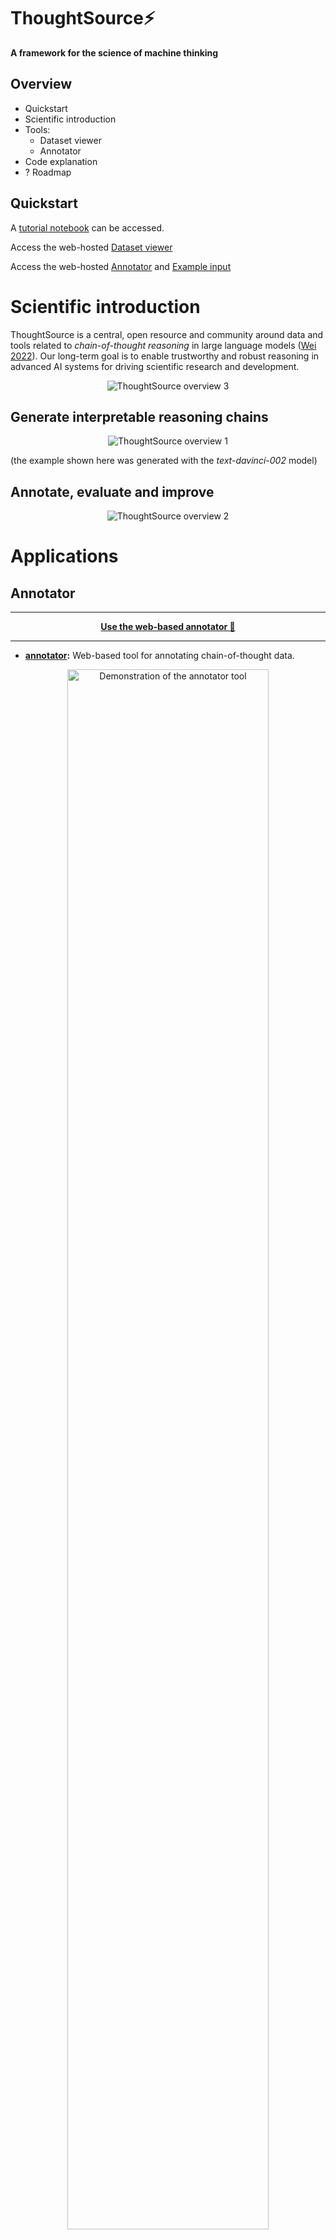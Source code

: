 # ThoughtSource⚡
__A framework for the science of machine thinking__

## Overview
- Quickstart
- Scientific introduction
- Tools:
  - Dataset viewer
  - Annotator
- Code explanation
- ? Roadmap

## Quickstart
A <a href="https://colab.research.google.com/drive/1r-mrk2FFXk10qP9UbNJ-Jn6QeMD8SwTo?usp=sharing" target="_blank">tutorial notebook</a> can be accessed.

Access the web-hosted <a href="http://thought.samwald.info/" target="_blank">Dataset viewer</a>

Access the web-hosted <a href="http://thought.samwald.info:3000/" target="_blank">Annotator</a> and <a href="https://github.com/OpenBioLink/ThoughtSource/blob/tutorial/apps/annotator/example_input.json" target="_blank">Example input</a>

# Scientific introduction

ThoughtSource is a central, open resource and community around data and tools related to _chain-of-thought reasoning_ in large language models ([Wei 2022](https://arxiv.org/abs/2201.11903)). Our long-term goal is to enable trustworthy and robust reasoning in advanced AI systems for driving scientific research and development.

<p align="center">
  <img alt="ThoughtSource overview 3" src="./resources/images/thoughtsource-overview-3.svg">
</p>

## Generate interpretable reasoning chains
<p align="center">
  <img alt="ThoughtSource overview 1" src="./resources/images/thoughtsource-overview-1.svg">
</p>

(the example shown here was generated with the _text-davinci-002_ model)

## Annotate, evaluate and improve
<p align="center">
  <img alt="ThoughtSource overview 2" src="./resources/images/thoughtsource-overview-2.svg">
</p>


# Applications

## Annotator
---
<p align="center">
 <a href="http://thought.samwald.info:3000/"><b>Use the web-based annotator 📝</b></a> 
</p>

---
* __[annotator](./apps/annotator):__ Web-based tool for annotating chain-of-thought data. 

<p align="center">
  <img alt="Demonstration of the annotator tool" src="./resources/images/annotator-demo.webp" width="80%">

  The annotator allows for highlighting similarities between different generated reasoning chains, making it easier to spot strenghts and weaknesses and to select best results.
</p>



## Dataset viewer
 ---
<p align="center">
 Datasets can be <a href="http://thought.samwald.info/"><b>browsed online through the Dataset Viewer 🔎</b></a> 
</p>

---

<p align="center">
  <img alt="Screenshot of the Data Viewer tool" src="/resources/images/dataset-viewer.PNG" width="80%">


* __[dataset-viewer](./apps/dataset-viewer/):__ Streamlit application for browsing ThoughtSource datasets

### Current datasets

__Datasets can be [browsed online through the Dataset Viewer 🔎](http://thought.samwald.info/)__. 
 
 Our [dataloaders](./libs/cot/) allow you to access the following datasets in a standardized chain-of-thought format. The dataloaders create objects in the [Hugging Face 🤗 Datasets format](https://huggingface.co/docs/datasets/index). We (sometimes extensively) post-processed the source datasets in different ways to create more coherent reasoning chains.




### General question answering
* __[commonsense_qa](https://www.tau-nlp.sites.tau.ac.il/commonsenseqa):__ Multiple-choice commonsense knowledge question answering dataset ([Talmor 2018](https://arxiv.org/abs/1811.00937), _License:_ MIT).  Reasoning chains from three different sources are included:

  * __Human-generated__ reasoning chains derived from the __[ECQA dataset](https://github.com/dair-iitd/ECQA-Dataset)__ ([Aggarwal 2021](https://aclanthology.org/2021.acl-long.238/)). Used as gold standard. _License:_ Community Data License Agreements Sharing license 1.0.
  * __AI-generated (few-shot prompting)__ reasoning chains from __[Wei 2022](https://arxiv.org/abs/2201.11903)__. Only available for __validation split__. _License:_ Unknown
  * __AI-generated (zero-shot prompting)__  generated reasoning chains from __[Kojima 2022](https://arxiv.org/abs/2205.11916)__. Only available for __validation split__. _License:_ Unknown
* __[strategy_qa](https://allenai.org/data/strategyqa):__ General-domain question-answering data from the StrategyQA dataset, reasoning chains are derived from original dataset. ([Geva 2021](https://direct.mit.edu/tacl/article/doi/10.1162/tacl_a_00370/100680/Did-Aristotle-Use-a-Laptop-A-Question-Answering)). _License:_ MIT.
  * __Human-generated__ reasoning chains derived from the original dataset. Used as gold standard. _License:_ MIT.
  * __AI-generated (few-shot)__ reasoning chains from __[Wei 2022](https://arxiv.org/abs/2201.11903)__. Only available for __train split__. _License:_ Unknown
  * __AI-generated (zero-shot)__  generated reasoning chains from __[Kojima 2022](https://arxiv.org/abs/2205.11916)__. Only available for __train split__. _License:_ Unknown
* __[qed](https://github.com/google-research-datasets/QED):__ General-domain question-answering data and justifications from the QED dataset ([Lamm 2020](https://arxiv.org/abs/2009.06354)). _License:_ CC BY-SA 3.0.

### Scientific question answering
* __[worldtree](http://cognitiveai.org/explanationbank/):__ Scientific question-answering data from the WorldTree v2 dataset ([Xie 2020](https://aclanthology.org/2020.lrec-1.671/)). __Human-generated__ reasoning chains derived from the original dataset. _License:_ AI2 Mercury.
* __[entailment_bank](https://allenai.org/data/entailmentbank):__ Science exam questions with expert-authored explanations from the EntailmentBank dataset ([Dalvi 2022](https://arxiv.org/pdf/2104.08661.pdf)). __Human-generated__ reasoning chains derived from the original dataset. _License:_ CC BY 4.0. (Note: significant overlap with worldtree v2)
* __[open_book_qa](https://allenai.org/data/open-book-qa):__ Scientific question-answering modeled after open book exams for assessing human understanding from the OpenBookQA dataset ([Mihaylov 2018](https://aclanthology.org/D18-1260.pdf)). __Human-generated__ reasoning chains derived from the original dataset. _License:_ Apache License 2.0.
* __[med_qa](https://github.com/jind11/MedQA):__ Free-form multiple-choice OpenQA dataset containing questions from medical board exams in US (USMLE), Mainland China and Taiwan. ([Jin 2020](https://arxiv.org/abs/2009.13081v1)). _License:_ MIT. 
  * __AI-generated (zero-shot)__ reasoning chains derived from __[Liévin 2022](https://arxiv.org/abs/2207.08143)__. Only available for the __test split__, only US questions. _License:_ Unknown.
* __[medmc_qa](https://medmcqa.github.io/):__ Multiple-Choice Question Answering dataset containing real-world medical entrance exam questions from the All India Institute of Medical Sciences (AIIMS PG) and National Eligibility cum Entrance Test (NEET PG). Only available for 1000 samples from the __validation split__. ([Pal 2022](https://arxiv.org/abs/2203.14371)). _License:_ MIT.
  * __AI-generated (zero-shot)__ reasoning chains derived from __[Liévin 2022](https://arxiv.org/abs/2207.08143)__. _License:_ CC-BY.
* __[pubmed_qa](https://github.com/pubmedqa/pubmedqa):__ QA dataset containing biomedical questions extracted from PubMed abstracts that can be answered with yes/no/maybe ([Jin 2019](https://arxiv.org/abs/1909.06146)). _License:_ MIT. 
  * __AI-generated (zero-shot)__ reasoning chains derived from __[Liévin 2022](https://arxiv.org/abs/2207.08143)__. Only available for the __test split__. _License:_ CC-BY.

### Math word problems
* __[aqua](https://github.com/deepmind/AQuA):__ Math word problems from the AQUA-RAT (Algebra Question Answering with Rationales) dataset ([Ling 2017](https://arxiv.org/pdf/1705.04146.pdf)). Reasoning chains derived from the original dataset. _License:_ Apache 2.0.
* __[asdiv](https://github.com/chaochun/nlu-asdiv-dataset):__ Math word problems from the Academia Sinica Diverse MWP dataset ([Miao 2020](https://aclanthology.org/2020.acl-main.92/)). Reasoning chains derived from the original dataset. _License:_ CC BY-NC 4.0.
* __[gsm8k](https://github.com/openai/grade-school-math):__  Math word problems from the GSM8K dataset ([Cobbe 2021](https://arxiv.org/abs/2110.14168)). Reasoning chains derived from the original dataset. _License:_ MIT.
* __[mawps](https://github.com/sroy9/mawps):__ Math word problems from MAWPS, the Math Word Problem Repository dataset ([Koncel-Kedziorski 2016](https://aclanthology.org/N16-1136.pdf)). Reasoning chains derived from the original dataset. _License:_ MIT.
* __[svamp](https://github.com/arkilpatel/SVAMP):__ Math word problems. Source: SVAMP ([Patel 2021](https://aclanthology.org/2021.naacl-main.168/)). Reasoning chains derived from the original dataset. _License:_ MIT.


We are working on collecting and generating additional datasets, and on further improving the quality of existing datasets (see [dataset issues](https://github.com/OpenBioLink/ThoughtSource/issues?q=is%3Aissue+label%3Adataset)). We welcome suggestions for the inclusion of other datasets.

__We welcome dataset contributions! 👉 Have a look at our [contribution guide](CONTRIBUTING.md)!__


# Code

### Installation with virtual environment
execute in terminal line by line:
```bash
git clone git@github.com:OpenBioLink/ThoughtSource.git
cd ThoughtSource
# install pip and virtualenv
sudo apt install python3-pip
sudo apt install python3-venv
# create and activate virtual environment
python3 -m venv venv
source ./venv/bin/activate
# install requirements and API packages
pip install -e ./libs/cot[api]
```

### Libraries

* __[cot](./libs/cot/):__ 
  *  __dataloader__: Creating and processing of ThoughtSource datasets (based on the Hugging Face 🤗 Datasets library).
  * __generate__: Generating reasoning chains with a wide variety of language models (currently OpenAI and models on Hugging Face hub)
  * __evaluate__: Evaluate the performance of predictions extracted using generated reasoning chains
* __[explanatory notebooks](./notebooks/)__: [Overview](./notebooks/0_overview.ipynb), [Datasets](./notebooks/1_dataset.ipynb), [Model](./notebooks/2_generate.ipynb), [Performance](./notebooks/3_evaluate.ipynb)


```python
# 1) Dataset loading and selecting a random sample
collection = Collection(["worldtree"], verbose=False)
collection = collection.select(split="train", number_samples=10)

# 2) Language Model generates chains of thought and then extracts answers
config={
    "instruction_keys": ['qa-01'], # "Answer the following question through step-by-step reasoning."
    "cot_trigger_keys": ['kojima-01'], # "Answer: Let's think step by step."
    "answer_extraction_keys": ['kojima-A-D'], # "Therefore, among A through D, the answer is"
    "api_service": "huggingface_hub",
    "engine": "google/flan-t5-xl",
    "warn": False,
    "verbose": False,
}
collection.generate(config=config)

# 3) Performance evaluation
collection.evaluate()
```
```
{'accuracy': {'qa-01_kojima-01_kojima-A-D': 0.6}}
```


## Roadmap

1. Create a __repository of chain-of-thought (CoT) datasets__ converted to a unified format. ✅
2. Create a library for __generating__ reasoning chains with a wide variety of large language models. ✅
3. Create tools for __diagnosing, annotating and evaluating__ CoT data and fostering empirical understanding. 
4. Create a __conceptual model__ of different CoT reasoning styles and errors.
5. Provide models __fine-tuned on high-quality CoT data__.
6. Apply CoT reasoning to __high-impact use-cases__ such as biomedical research or clinical decision making.


